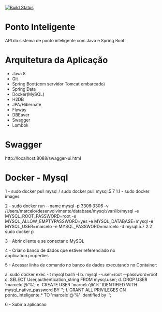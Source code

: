 [![Build Status](https://travis-ci.org/macrusal/ponto-inteligente-api.svg?branch=master)](https://travis-ci.org/macrusal/ponto-inteligente-api)
# Ponto Inteligente
API do sistema de ponto inteligente com Java e Spring Boot

# Arquitetura da Aplicação
* Java 8
* Git
* Spring Boot(com servidor Tomcat embarcado)
* Spring Data
* Docker(MySQL)
* H2DB
* JPA/Hibernate
* Flyway
* DBEaver
* Swagger
* Lombok

# Swagger
http://localhost:8088/swagger-ui.html

# Docker - Mysql
1 - sudo docker pull mysql / sudo docker pull mysql:5.7 1.1 - sudo docker images

2 - sudo docker run --name mysql -p 3306:3306 -v /Users/marcelo/desenvolvimento/database/mysql:/var/lib/mysql -e MYSQL_ROOT_PASSWORD=root -e MYSQL_ALLOW_EMPTYPASSWORD=yes -e MYSQL_DATABASE=mysql -e MYSQL_USER=marcelo -e MYSQL_PASSWORD=marcelo -d mysql:5.7 2.2 sudo docker p

3 - Abrir cliente e se conectar o MySQL

4 - Criar o banco de dados que estiver referenciado no application.properties

5 - Acessar linha de comando no banco de dados executando no Container:


a. sudo docker exec -it mysql bash -l 
b. mysql --user=root --password=root 
c. SELECT User,authentication_string FROM mysql.user; 
d. DROP USER 'marcelo'@'%'; 
e. CREATE USER 'marcelo'@'%' IDENTIFIED WITH mysql_native_password BY ''; 
f. GRANT ALL PRIVILEGES ON ponto_inteligente.* TO 'marcelo'@'%' identified by '';


6 - Subir a aplicacao
